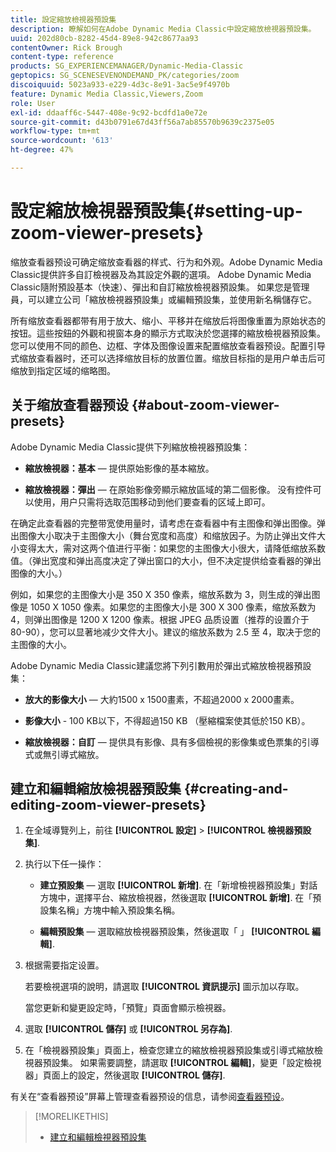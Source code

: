 ```yaml
---
title: 設定縮放檢視器預設集
description: 瞭解如何在Adobe Dynamic Media Classic中設定縮放檢視器預設集。
uuid: 202d80cb-8282-45d4-89e8-942c8677aa93
contentOwner: Rick Brough
content-type: reference
products: SG_EXPERIENCEMANAGER/Dynamic-Media-Classic
geptopics: SG_SCENESEVENONDEMAND_PK/categories/zoom
discoiquuid: 5023a933-e229-4d3c-8e91-3ac5e9f4970b
feature: Dynamic Media Classic,Viewers,Zoom
role: User
exl-id: ddaaff6c-5447-408e-9c92-bcdfd1a0e72e
source-git-commit: d43b0791e67d43ff56a7ab85570b9639c2375e05
workflow-type: tm+mt
source-wordcount: '613'
ht-degree: 47%

---
```


# 設定縮放檢視器預設集{#setting-up-zoom-viewer-presets}

缩放查看器预设可确定缩放查看器的样式、行为和外观。Adobe Dynamic Media Classic提供許多自訂檢視器及為其設定外觀的選項。 Adobe Dynamic Media Classic隨附預設基本（快速）、彈出和自訂縮放檢視器預設集。 如果您是管理員，可以建立公司「縮放檢視器預設集」或編輯預設集，並使用新名稱儲存它。

所有缩放查看器都带有用于放大、缩小、平移并在缩放后将图像重置为原始状态的按钮。這些按鈕的外觀和視窗本身的顯示方式取決於您選擇的縮放檢視器預設集。 您可以使用不同的颜色、边框、字体及图像设置来配置缩放查看器预设。配置引导式缩放查看器时，还可以选择缩放目标的放置位置。缩放目标指的是用户单击后可缩放到指定区域的缩略图。

## 关于缩放查看器预设 {#about-zoom-viewer-presets}

Adobe Dynamic Media Classic提供下列縮放檢視器預設集：

* **縮放檢視器：基本**  — 提供原始影像的基本縮放。

* **縮放檢視器：彈出**  — 在原始影像旁顯示縮放區域的第二個影像。 没有控件可以使用，用户只需将选取范围移动到他们要查看的区域上即可。

在确定此查看器的完整带宽使用量时，请考虑在查看器中有主图像和弹出图像。弹出图像大小取决于主图像大小（舞台宽度和高度）和缩放因子。为防止弹出文件大小变得太大，需对这两个值进行平衡：如果您的主图像大小很大，请降低缩放系数值。（弹出宽度和弹出高度决定了弹出窗口的大小，但不决定提供给查看器的弹出图像的大小。）

例如，如果您的主图像大小是 350 X 350 像素，缩放系数为 3，则生成的弹出图像是 1050 X 1050 像素。如果您的主图像大小是 300 X 300 像素，缩放系数为 4，则弹出图像是 1200 X 1200 像素。根据 JPEG 品质设置（推荐的设置介于 80-90），您可以显著地减少文件大小。建议的缩放系数为 2.5 至 4，取决于您的主图像的大小。

Adobe Dynamic Media Classic建議您將下列引數用於彈出式縮放檢視器預設集：

* **放大的影像大小**  — 大約1500 x 1500畫素，不超過2000 x 2000畫素。

* **影像大小** - 100 KB以下，不得超過150 KB （壓縮檔案使其低於150 KB）。

* **縮放檢視器：自訂**  — 提供具有影像、具有多個檢視的影像集或色票集的引導式或無引導式縮放。

## 建立和編輯縮放檢視器預設集 {#creating-and-editing-zoom-viewer-presets}

1. 在全域導覽列上，前往 **[!UICONTROL 設定]** > **[!UICONTROL 檢視器預設集]**.
1. 执行以下任一操作：

   * **建立預設集**  — 選取 **[!UICONTROL 新增]**. 在「新增檢視器預設集」對話方塊中，選擇平台、縮放檢視器，然後選取 **[!UICONTROL 新增]**. 在「預設集名稱」方塊中輸入預設集名稱。

   * **編輯預設集**  — 選取縮放檢視器預設集，然後選取「 」 **[!UICONTROL 編輯]**.

1. 根据需要指定设置。

   若要檢視選項的說明，請選取 **[!UICONTROL 資訊提示]** 圖示加以存取。

   當您更新和變更設定時，「預覽」頁面會顯示檢視器。

1. 選取 **[!UICONTROL 儲存]** 或 **[!UICONTROL 另存為]**.
1. 在「檢視器預設集」頁面上，檢查您建立的縮放檢視器預設集或引導式縮放檢視器預設集。 如果需要調整，請選取 **[!UICONTROL 編輯]**，變更「設定檢視器」頁面上的設定，然後選取 **[!UICONTROL 儲存]**.

有关在“查看器预设”屏幕上管理查看器预设的信息，请参阅[查看器预设](application-setup.md#viewer_presets)。

>[!MORELIKETHIS]
>
>* [建立和編輯檢視器預設集](application-setup.md#adding_and_editing_viewer_presets)

